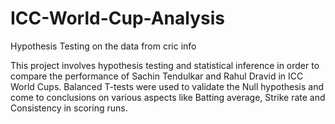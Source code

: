 # ICC-World-Cup-Analysis
Hypothesis Testing on the data from cric info 

This project involves hypothesis testing and statistical inference in order to compare the performance of Sachin Tendulkar and Rahul Dravid in ICC World Cups. Balanced T-tests were used to validate the Null hypothesis and come to conclusions on various aspects like Batting average, Strike rate and Consistency in scoring runs.
